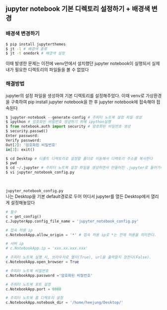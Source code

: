 ## jupyter notebook 기본 디렉토리 설정하기 + 배경색 변경

### 배경색 변경하기
```bash
$ pip install jupyterthemes
$ jt -l # 배경색 종류
$ jt -t onedork # 배경색 설정
```

이때 발생한 문제는 이전에 venv안에서 설치했던 jupyter notebook이 실행되서 실제 내가 필요한 디렉토리의 파일들을 볼 수 없었다

### 해결방법
jupyter의 설정 파일을 생성하여 기본 디렉토리를 설정해주었다. 이때 venv로 가상환경을 구축하여 pip install jupyter notebook을 한 후 jupyter notebook에 접속해야 접속된다

```python
$ jupyter-notebook --generate-config # 주피터 노트북 설정 파일 생성
$ ipython # 암호화된 비밀번호 생성하기 위해 ipython실행
$ from notebook.auth import security # 암호화된 비밀번호 생성
$ security.passwd()
Enter password:
Verify password:
Out[2]: '암호화된 비밀번호'
in[3]: exit()

$ cd Desktop # 디폴트 디렉토리로 설정할 폴더로 이동해서 디렉토리 주소를 복사한다
$ pwd 
$ cd ~/.jupyter # 주피터 노트북 설정 파일을 생성하면서 만들어진 .jupyter로 들어가서 설정파일을 수정한다
$ vi jupyter_notebook_config.py
```

<br>

```jupyter_notebook_config.py```    
나는 Desktop을 기본 default경로로 두어 어디서 jupyter를 열든 Desktop에서 열리게 설정해놓았다   
```python
# 필수
c = get_config()
c.JupyterApp.config_file_name = 'jupyter_notebook_config.py'

# 접속 허용 ip
c.NotebookApp.allow_origin = '*' # 접속 허용 ip로 *는 전체 허용을 의미한다.

# 서버 ip
# c.NotebookApp.ip = 'xxx.xx.xxx.xxx'

# 주피터 노트북 실행 시, 브라우저로 열지(True), url을 출력할지 정한다(False).
c.NotebookApp.open_browser = True

# 주피터 노트북 비밀번호
c.NotebookApp.password ='암호화된 비밀번호'

# 주피터 노트북 포트 설정
c.NotebookApp.port = 8888

# 주피터 노트북 홈 디렉토리 설정
c.NotebookApp.notebook_dir = '/home/heejung/Desktop/'
```
